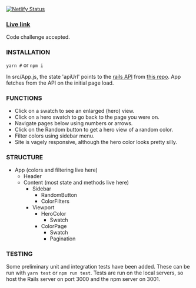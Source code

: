 [![Netlify Status](https://api.netlify.com/api/v1/badges/8663d87b-0587-427c-90f9-6213a6d78f70/deploy-status)](https://app.netlify.com/sites/abes-helpful-demo/deploys)

### [Live link](http://abes-helpful-demo.netlify.com)

Code challenge accepted.

### INSTALLATION

```yarn #``` or ```npm i```

In src/App.js, the state 'apiUrl' points to the [rails API](https://abes-helpful-demo.herokuapp.com) from [this repo](https://github.com/256hz/hh-backend).  App fetches from the API on the initial page load.

### FUNCTIONS
- Click on a swatch to see an enlarged (hero) view.
- Click on a hero swatch to go back to the page you were on.
- Navigate pages below using numbers or arrows.
- Click on the Random button to get a hero view of a random color.
- Filter colors using sidebar menu.
- Site is vagely responsive, although the hero color looks pretty silly.

### STRUCTURE
- App (colors and filtering live here)
  - Header
  - Content (most state and methods live here)
    - Sidebar
      - RandomButton
      - ColorFilters
    - Viewport
      - HeroColor
        - Swatch
      - ColorPage
        - Swatch
        - Pagination

### TESTING
Some preliminary unit and integration tests have been added.  These can be run with ```yarn test``` or ```npm run test```.  Tests are run on the local servers, so host the Rails server on port 3000 and the npm server on 3001.  
